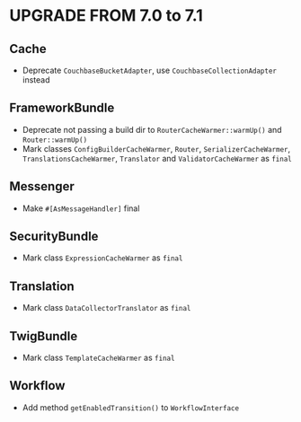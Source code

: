 UPGRADE FROM 7.0 to 7.1
=======================

Cache
-----

 * Deprecate `CouchbaseBucketAdapter`, use `CouchbaseCollectionAdapter` instead

FrameworkBundle
---------------

 * Deprecate not passing a build dir to `RouterCacheWarmer::warmUp()` and `Router::warmUp()`
 * Mark classes `ConfigBuilderCacheWarmer`, `Router`, `SerializerCacheWarmer`, `TranslationsCacheWarmer`, `Translator` and `ValidatorCacheWarmer` as `final`

Messenger
---------

 * Make `#[AsMessageHandler]` final

SecurityBundle
--------------

 * Mark class `ExpressionCacheWarmer` as `final`

Translation
-----------

 * Mark class `DataCollectorTranslator` as `final`

TwigBundle
----------

 * Mark class `TemplateCacheWarmer` as `final`

Workflow
--------

 * Add method `getEnabledTransition()` to `WorkflowInterface`
